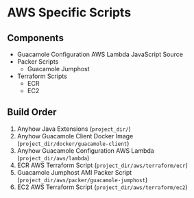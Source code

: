 # AWS Specific Scripts

## Components

* Guacamole Configuration AWS Lambda JavaScript Source
* Packer Scripts
    * Guacamole Jumphost
* Terraform Scripts
    * ECR
    * EC2
    



## Build Order

1. Anyhow Java Extensions (`project_dir/`)
2. Anyhow Guacamole Client Docker Image (`project_dir/docker/guacamole-client`)    
3. Anyhow Guacamole Configuration AWS Lambda (`project_dir/aws/lambda`)
4. ECR AWS Terraform Script (`project_dir/aws/terraform/ecr`)
5. Guacamole Jumphost AMI Packer Script (`project_dir/aws/packer/guacamole-jumphost`)
6. EC2 AWS Terraform Script (`project_dir/aws/terraform/ec2`)

